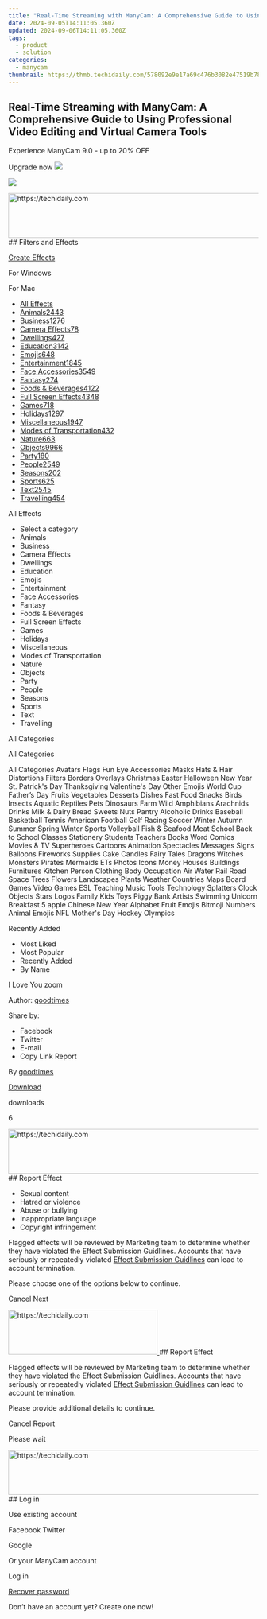 ```yaml
---
title: "Real-Time Streaming with ManyCam: A Comprehensive Guide to Using Professional Video Editing and Virtual Camera Tools"
date: 2024-09-05T14:11:05.360Z
updated: 2024-09-06T14:11:05.360Z
tags:
  - product
  - solution
categories:
  - manycam
thumbnail: https://thmb.techidaily.com/578092e9e17a69c476b3082e47519b7819155a500c43a741b28a10c98f28c4a5.jpg
---
```


## Real-Time Streaming with ManyCam: A Comprehensive Guide to Using Professional Video Editing and Virtual Camera Tools

Experience ManyCam 9.0 - up to 20% OFF 

 Upgrade now ![](https://download.manycam.com/images/promo/icon-close.svg) 

![](https://download.manycam.com/images/promo/icon-close.svg) 

<!-- affiliate ads begin -->
<a href="https://ephamedtechinc.pxf.io/c/5597632/2137218/26400" target="_top" id="2137218">
  <img src="//a.impactradius-go.com/display-ad/26400-2137218" border="0" alt="https://techidaily.com" width="728" height="90"/>
</a>
<img height="0" width="0" src="https://ephamedtechinc.pxf.io/i/5597632/2137218/26400" style="position:absolute;visibility:hidden;" border="0" />
<!-- affiliate ads end -->
## Filters and Effects

[Create Effects](https://tools.techidaily.com/manycam/products/) 

For Windows 

For Mac 

* [All Effects](https://tools.techidaily.com/manycam/products/)
* [Animals2443](https://tools.techidaily.com/manycam/products/)
* [Business1276](https://tools.techidaily.com/manycam/products/)
* [Camera Effects78](https://tools.techidaily.com/manycam/products/)
* [Dwellings427](https://tools.techidaily.com/manycam/products/)
* [Education3142](https://tools.techidaily.com/manycam/products/)
* [Emojis648](https://tools.techidaily.com/manycam/products/)
* [Entertainment1845](https://tools.techidaily.com/manycam/products/)
* [Face Accessories3549](https://tools.techidaily.com/manycam/products/)
* [Fantasy274](https://tools.techidaily.com/manycam/products/)
* [Foods & Beverages4122](https://tools.techidaily.com/manycam/products/)
* [Full Screen Effects4348](https://tools.techidaily.com/manycam/products/)
* [Games718](https://tools.techidaily.com/manycam/products/)
* [Holidays1297](https://tools.techidaily.com/manycam/products/)
* [Miscellaneous1947](https://tools.techidaily.com/manycam/products/)
* [Modes of Transportation432](https://tools.techidaily.com/manycam/products/)
* [Nature663](https://tools.techidaily.com/manycam/products/)
* [Objects9966](https://tools.techidaily.com/manycam/products/)
* [Party180](https://tools.techidaily.com/manycam/products/)
* [People2549](https://tools.techidaily.com/manycam/products/)
* [Seasons202](https://tools.techidaily.com/manycam/products/)
* [Sports625](https://tools.techidaily.com/manycam/products/)
* [Text2545](https://tools.techidaily.com/manycam/products/)
* [Travelling454](https://tools.techidaily.com/manycam/products/)

All Effects 
* Select a category
* Animals
* Business
* Camera Effects
* Dwellings
* Education
* Emojis
* Entertainment
* Face Accessories
* Fantasy
* Foods & Beverages
* Full Screen Effects
* Games
* Holidays
* Miscellaneous
* Modes of Transportation
* Nature
* Objects
* Party
* People
* Seasons
* Sports
* Text
* Travelling

All Categories 

All Categories

All Categories Avatars Flags Fun Eye Accessories Masks Hats & Hair Distortions Filters Borders Overlays Christmas Easter Halloween New Year St. Patrick's Day Thanksgiving Valentine's Day Other Emojis World Cup Father’s Day Fruits Vegetables Desserts Dishes Fast Food Snacks Birds Insects Aquatic Reptiles Pets Dinosaurs Farm Wild Amphibians Arachnids Drinks Milk & Dairy Bread Sweets Nuts Pantry Alcoholic Drinks Baseball Basketball Tennis American Football Golf Racing Soccer Winter Autumn Summer Spring Winter Sports Volleyball Fish & Seafood Meat School Back to School Classes Stationery Students Teachers Books Word Comics Movies & TV Superheroes Cartoons Animation Spectacles Messages Signs Balloons Fireworks Supplies Cake Candles Fairy Tales Dragons Witches Monsters Pirates Mermaids ETs Photos Icons Money Houses Buildings Furnitures Kitchen Person Clothing Body Occupation Air Water Rail Road Space Trees Flowers Landscapes Plants Weather Countries Maps Board Games Video Games ESL Teaching Music Tools Technology Splatters Clock Objects Stars Logos Family Kids Toys Piggy Bank Artists Swimming Unicorn Breakfast 5 apple Chinese New Year Alphabet Fruit Emojis Bitmoji Numbers Animal Emojis NFL Mother's Day Hockey Olympics 

Recently Added 
* Most Liked
* Most Popular
* Recently Added
* By Name

I Love You zoom

Author: [goodtimes](https://tools.techidaily.com/manycam/products/) 

Share by: 
* Facebook
* Twitter
* E-mail
* Copy Link
Report 

By [goodtimes](https://tools.techidaily.com/manycam/products/)

[Download](https://tools.techidaily.com/manycam/products/) 

 downloads

6 

<!-- affiliate ads begin -->
<a href="https://ephamedtechinc.pxf.io/c/5597632/2137213/26400" target="_top" id="2137213">
  <img src="//a.impactradius-go.com/display-ad/26400-2137213" border="0" alt="https://techidaily.com" width="728" height="90"/>
</a>
<img height="0" width="0" src="https://ephamedtechinc.pxf.io/i/5597632/2137213/26400" style="position:absolute;visibility:hidden;" border="0" />
<!-- affiliate ads end -->
## Report Effect

* Sexual content
* Hatred or violence
* Abuse or bullying
* Inappropriate language
* Copyright infringement

 Flagged effects will be reviewed by Marketing team to determine whether they have violated the Effect Submission Guidlines. Accounts that have seriously or repeatedly violated [Effect Submission Guidlines](https://tools.techidaily.com/manycam/products/) can lead to account termination.

Please choose one of the options below to continue. 

Cancel Next 

<!-- affiliate ads begin -->
<a href="https://25home.pxf.io/c/5597632/2123478/16836" target="_top" id="2123478">
  <img src="//a.impactradius-go.com/display-ad/16836-2123478" border="0" alt="https://techidaily.com" width="300" height="90"/>
</a>
<img height="0" width="0" src="https://25home.pxf.io/i/5597632/2123478/16836" style="position:absolute;visibility:hidden;" border="0" />
<!-- affiliate ads end -->
## Report Effect

 Flagged effects will be reviewed by Marketing team to determine whether they have violated the Effect Submission Guidlines. Accounts that have seriously or repeatedly violated [Effect Submission Guidlines](https://tools.techidaily.com/manycam/products/) can lead to account termination.

Please provide additional details to continue. 

Cancel Report 

  
Please wait 

<!-- affiliate ads begin -->
<a href="https://bluettiit.sjv.io/c/5597632/2114265/17093" target="_top" id="2114265">
  <img src="//a.impactradius-go.com/display-ad/17093-2114265" border="0" alt="https://techidaily.com" width="728" height="90"/>
</a>
<img height="0" width="0" src="https://bluettiit.sjv.io/i/5597632/2114265/17093" style="position:absolute;visibility:hidden;" border="0" />
<!-- affiliate ads end -->
## Log in

Use existing account

Facebook Twitter 

Google

Or your ManyCam account

Log in 

[Recover password](https://tools.techidaily.com/manycam/products/) 

 Don’t have an account yet? Create one now! 

<!-- affiliate ads begin -->
<span id="1424527">
					<video width="864" height="1536" style="cursor:pointer"
           poster="//a.impactradius-go.com/display-clicktoplayimage/1424527.png"
           onclick="if(!this.playClicked){this.play();this.setAttribute('controls',true);this.playClicked=true;}">
	   <source src="//a.impactradius-go.com/display-ad/16446-1424527">
	   <img src="//a.impactradius-go.com/display-clicktoplayimage/1424527.png" style="border: none; height: 100%; width: 100%; object-fit: contain">
	</video>
	<div style="width:540px;text-align:center"><a href="javascript:window.open(decodeURIComponent('https%3A%2F%2Flaganoo.pxf.io%2Fc%2F5597632%2F1424527%2F16446'), '_blank');void(0);">Click here</a></div>
</span>
<img height="0" width="0" src="https://imp.pxf.io/i/5597632/1424527/16446" style="position:absolute;visibility:hidden;" border="0" />
<!-- affiliate ads end -->
## Create an Account

<!-- affiliate ads begin -->
<span id="1982596">
					<video width="576" height="240" style="cursor:pointer"
           poster="//a.impactradius-go.com/display-clicktoplayimage/1982596.png"
           onclick="if(!this.playClicked){this.play();this.setAttribute('controls',true);this.playClicked=true;}">
	   <source src="//a.impactradius-go.com/display-ad/22993-1982596">
	   <img src="//a.impactradius-go.com/display-clicktoplayimage/1982596.png" style="border: none; height: 100%; width: 100%; object-fit: contain">
	</video>
	<div style="width:360px;text-align:center"><a href="javascript:window.open(decodeURIComponent('https%3A%2F%2Fhomestyler.sjv.io%2Fc%2F5597632%2F1982596%2F22993'), '_blank');void(0);">Click here</a></div>
</span>
<img height="0" width="0" src="https://imp.pxf.io/i/5597632/1982596/22993" style="position:absolute;visibility:hidden;" border="0" />
<!-- affiliate ads end -->
## It takes less than a minute. If you already have an account, please Log in.

First Name 

Last Name 

Email 

Password  
(Minimum 6 characters) 

Strength: 

Empty

Too Short

Bad

Good

Strong

Excellent

Please keep me updated with ManyCam news and promotions 

Create 

Choosing Create means that you agree to the ManyCam Terms of Service Agreement and Privacy Policy.

This beta is for users with paid subscriptions only.

<ins class="adsbygoogle"
     style="display:block"
     data-ad-format="autorelaxed"
     data-ad-client="ca-pub-7571918770474297"
     data-ad-slot="1223367746"></ins>



<ins class="adsbygoogle"
     style="display:block"
     data-ad-client="ca-pub-7571918770474297"
     data-ad-slot="8358498916"
     data-ad-format="auto"
     data-full-width-responsive="true"></ins>

<span class="atpl-alsoreadstyle">Also read:</span>
<div><ul>
<li><a href="https://video-screen-grab.techidaily.com/new-archiving-your-media-best-practices-for-mov-files-on-windows-pcs/"><u>[New] Archiving Your Media  Best Practices for .mov Files on Windows PCs</u></a></li>
<li><a href="https://eaxpv-info.techidaily.com/new-in-2024-how-to-make-fortnite-thumbnail-in-30-seconds/"><u>[New] In 2024, How to Make Fortnite Thumbnail in 30 Seconds</u></a></li>
<li><a href="https://fox-cloud.techidaily.com/new-in-2024-unveiling-the-top-10-drawing-apps-for-chromebooks/"><u>[New] In 2024, Unveiling the Top 10 Drawing Apps for Chromebooks</u></a></li>
<li><a href="https://win-able.techidaily.com/solved-steam-unable-to-sync-cloud-error/"><u>[Solved] Steam Unable to Sync Cloud Error</u></a></li>
<li><a href="https://vp-tips.techidaily.com/updated-in-2024-a-comprehensive-guide-to-using-chrome-pip-across-devices/"><u>[Updated] In 2024, A Comprehensive Guide to Using Chrome PIP Across Devices</u></a></li>
<li><a href="https://snapchat-videos.techidaily.com/updated-pro-level-insights-for-perfectly-crafted-snaps-for-2024/"><u>[Updated] Pro-Level Insights for Perfectly Crafted Snaps for 2024</u></a></li>
<li><a href="https://extra-skills.techidaily.com/updated-proven-strategies-for-premium-picture-acquisition-gratis/"><u>[Updated] Proven Strategies for Premium Picture Acquisition Gratis</u></a></li>
<li><a href="https://some-guidance.techidaily.com/avchdandmp4/"><u>「高画質AVCHD&MP4間をスムーズに変換する簡単ガイド!」</u></a></li>
<li><a href="https://some-guidance.techidaily.com/1725289532830-dvd-windows-11/"><u>「無料のDVD再生ソフト: Windows 11互換版おススメガイド」</u></a></li>
<li><a href="https://some-guidance.techidaily.com/44cm44k444oj44ol44o844k644ki44o844og44kj44k544oi44gu5puy44ks5a6j5ywo44gr5yplusx44gr5yplusw44km44kl54sh5paz44oa44km44oz44ot44o844oj5oml6acg44cn/"><u>「ジャニーズアーティストの曲を安全に受け取れる無料ダウンロード手順」</u></a></li>
<li><a href="https://some-guidance.techidaily.com/1725287917021-winx-dvd-ripper-platinum/"><u>【公式】WinX DVD Ripper Platinum - 信頼できるセキュリティが保証されたオンライン販売サイト</u></a></li>
<li><a href="https://tech-savvy.techidaily.com/12-essential-applications-of-chatgpt-in-commercial-settings/"><u>12 Essential Applications of ChatGPT in Commercial Settings</u></a></li>
<li><a href="https://article-knowledge.techidaily.com/2024-approved-discover-the-most-popular-vr-cycling-worlds/"><u>2024 Approved  Discover the Most Popular VR Cycling Worlds</u></a></li>
<li><a href="https://extra-support.techidaily.com/2024-approved-secret-vlc-tactics-for-optimal-viewing-experience/"><u>2024 Approved  Secret VLC Tactics for Optimal Viewing Experience</u></a></li>
<li><a href="https://some-guidance.techidaily.com/avchdtsmovaviwmvflvwinxvideoai/"><u>全てのビデオ形式対応: AVCHD・ts・MOV・AVI・WMV・FLVなど、無限変換機能を持つWinXVideoAI</u></a></li>
<li><a href="https://some-guidance.techidaily.com/accelerate-your-hevch265-encode-process-for-quicker-outputs-a-guide/"><u>Accelerate Your HEVC/H.265 Encode Process for Quicker Outputs – A Guide</u></a></li>
<li><a href="https://howto.techidaily.com/android-safe-mode-how-to-turn-off-safe-mode-on-xiaomi-redmi-note-12-4g-drfone-by-drfone-fix-android-problems-fix-android-problems/"><u>Android Safe Mode - How to Turn off Safe Mode on Xiaomi Redmi Note 12 4G? | Dr.fone</u></a></li>
<li><a href="https://some-guidance.techidaily.com/1725289906096-best-18-video-player-apps-compatible-with-macos-windows-11-ios-and-android/"><u>Best 18 Video Player Apps Compatible with macOS, Windows 11, iOS & Android</u></a></li>
<li><a href="https://some-guidance.techidaily.com/convert-your-vob-videos-to-high-quality-mp4-with-these-simple-steps-compatible-on-windows-11-macos-and-more/"><u>Convert Your VOB Videos to High-Quality MP4 with These Simple Steps - Compatible on Windows 11, macOS & More!</u></a></li>
<li><a href="https://some-guidance.techidaily.com/descargue-gratis-para-mejorar-la-calidad-del-video-4k8k-con-hevc-h265/"><u>Descargue Gratis Para Mejorar La Calidad Del Video 4K/8K Con HEVC (H.265)</u></a></li>
<li><a href="https://some-guidance.techidaily.com/descubra-como-instalar-eficientemente-la-libreria-libdvdcss-junto-con-handbrake-en-sistemas-mac-y-windows-10-para-una-copia-segura-de-dvds/"><u>Descubra Como Instalar Eficientemente La Libreria Libdvdcss Junto Con HandBrake en Sistemas Mac Y Windows 10 Para Una Copia Segura De DVDs</u></a></li>
<li><a href="https://some-guidance.techidaily.com/die-effektivsten-strategien-zum-konvertieren-von-vob-in-mp4-letzte-erkenntnisse-aus-2023/"><u>Die Effektivsten Strategien Zum Konvertieren Von VOB in MP4: Letzte Erkenntnisse Aus 2023</u></a></li>
<li><a href="https://some-guidance.techidaily.com/1725287161033-dvdmp4aviwmvmkv/"><u>DVDから高品質動画への完全変換ガイド：MP4、AVI、WMV、MKVを含む</u></a></li>
<li><a href="https://some-guidance.techidaily.com/dvdiso5/"><u>DVDをISOに変換!ベストのバックアップツール5種 - 専家レコメンド</u></a></li>
<li><a href="https://youtube-video-recordings.techidaily.com/enhancing-viewership-maintaining-youtubes-creative-commons/"><u>Enhancing Viewership  Maintaining YouTube's Creative Commons</u></a></li>
<li><a href="https://driver-download.techidaily.com/get-the-newest-drivers-for-asus-vg2ebe-monitor-under-windows-with-ease/"><u>Get the Newest Drivers for Asus VG2ebe Monitor Under Windows with Ease</u></a></li>
<li><a href="https://some-guidance.techidaily.com/get-your-free-avi-format-support-software-for-modern-windows-operating-systems/"><u>Get Your Free AVI Format Support Software for Modern Windows Operating Systems</u></a></li>
<li><a href="https://some-guidance.techidaily.com/guide-complet-expertise-sur-le-retournement-video-mp4-avec-haute-fidelite-pour-les-angles-cles-de-90180270-degres-methodes-securisees-et-efficaces/"><u>Guide Complet : Expertise Sur Le Retournement Vidéo MP4 Avec Haute Fidélité Pour Les Angles Clés De 90/180/270 Degrés - Méthodes Sécurisées Et Efficaces !</u></a></li>
<li><a href="https://some-guidance.techidaily.com/guide-converting-your-pal-dvds-into-widely-supported-video-types-a-step-by-step-tutorial/"><u>Guide: Converting Your PAL DVDs Into Widely-Supported Video Types – A Step by Step Tutorial</u></a></li>
<li><a href="https://some-guidance.techidaily.com/how-to-locate-and-use-windows-media-creator-in-windows-11/"><u>How to Locate and Use Windows Media Creator in Windows 11</u></a></li>
<li><a href="https://some-guidance.techidaily.com/how-to-tackle-heavy-cpu-load-caused-by-obs-a-comprehensive-guide-for-efficient-streaming-management/"><u>How to Tackle Heavy CPU Load Caused by OBS: A Comprehensive Guide for Efficient Streaming Management</u></a></li>
<li><a href="https://smart-video-creator.techidaily.com/in-2024-ditch-adobe-premiere-rush-top-4-video-editing-software-alternatives/"><u>In 2024, Ditch Adobe Premiere Rush Top 4 Video Editing Software Alternatives</u></a></li>
<li><a href="https://android-location.techidaily.com/in-2024-easy-ways-to-manage-your-itel-s23plus-location-settings-drfone-by-drfone-virtual/"><u>In 2024, Easy Ways to Manage Your Itel S23+ Location Settings | Dr.fone</u></a></li>
<li><a href="https://ios-unlock.techidaily.com/in-2024-how-to-unlock-stolen-iphone-13-pro-max-in-different-conditionsin-by-drfone-ios/"><u>In 2024, How To Unlock Stolen iPhone 13 Pro Max In Different Conditionsin</u></a></li>
<li><a href="https://fox-boxes.techidaily.com/in-2024-real-reviews-real-results-in-branding/"><u>In 2024, Real Reviews, Real Results in Branding</u></a></li>
<li><a href="https://bypass-frp.techidaily.com/in-2024-the-updated-method-to-bypass-tecno-camon-20-premier-5g-frp-by-drfone-android/"><u>In 2024, The Updated Method to Bypass Tecno Camon 20 Premier 5G FRP</u></a></li>
<li><a href="https://sim-unlock.techidaily.com/in-2024-three-ways-to-sim-unlock-vivo-s17e-by-drfone-android/"><u>In 2024, Three Ways to Sim Unlock Vivo S17e</u></a></li>
<li><a href="https://some-skills.techidaily.com/in-2024-top-8-montage-apps-for-androidiphone/"><u>In 2024, Top 8 Montage Apps for Android/iPhone</u></a></li>
<li><a href="https://some-guidance.techidaily.com/is-it-lawful-and-risk-free-to-employ-plex-for-media-sharing/"><u>Is It Lawful & Risk-Free to Employ Plex for Media Sharing?</u></a></li>
<li><a href="https://some-guidance.techidaily.com/1725290058200-macdvd/"><u>MacでDVDのコピー・移行手順：ディスクユーティリティ使い方</u></a></li>
<li><a href="https://some-guidance.techidaily.com/perfect-your-projects-a-step-by-step-tutorial-on-using-imovie-for-frame-by-frame-video-slowdowns/"><u>Perfect Your Projects: A Step-by-Step Tutorial on Using iMovie for Frame-By-Frame Video Slowdowns</u></a></li>
<li><a href="https://fake-location.techidaily.com/read-this-guide-to-find-a-reliable-alternative-to-fake-gps-on-xiaomi-civi-3-disney-100th-anniversary-edition-drfone-by-drfone-virtual-android/"><u>Read This Guide to Find a Reliable Alternative to Fake GPS On Xiaomi Civi 3 Disney 100th Anniversary Edition | Dr.fone</u></a></li>
<li><a href="https://win11-tips.techidaily.com/resolving-0x8007045d-fatal-exception-error-on-win-1011/"><u>Resolving 0X8007045D Fatal Exception Error on Win 10/11</u></a></li>
<li><a href="https://some-guidance.techidaily.com/seamlessly-convert-dvds-to-mobile-format-with-winx-dvd-ripper-for-mac-ideal-for-iphone-ipad-and-mp4-playback-on-your-computer/"><u>Seamlessly Convert DVDs to Mobile Format with WinX DVD Ripper for Mac - Ideal for iPhone, iPad & MP4 Playback on Your Computer</u></a></li>
<li><a href="https://some-guidance.techidaily.com/solutions-for-resolving-finder-isnt-syncing-issues-in-macos-catalina-and-monterey/"><u>Solutions for Resolving 'Finder Isn't Syncing' Issues in macOS Catalina and Monterey</u></a></li>
<li><a href="https://some-guidance.techidaily.com/solving-the-windows-11-dvd-drive-issue-error-code-0x8e10bc6-step-by-step-tutorial/"><u>Solving the Windows 11 DVD Drive Issue (Error Code 0X8^E10BC6) Step-by-Step Tutorial</u></a></li>
<li><a href="https://some-guidance.techidaily.com/step-by-step-guide-to-speedy-high-quality-transformation-from-mkv-to-hevch25-video-codec/"><u>Step-by-Step Guide to Speedy, High-Quality Transformation From MKV to HEVC/H.2#5 Video Codec</u></a></li>
<li><a href="https://screen-recording.techidaily.com/the-pros-playbook-elevating-your-facebook-lives-to-new-heights/"><u>The Pro's Playbook  Elevating Your Facebook Lives to New Heights</u></a></li>
<li><a href="https://some-guidance.techidaily.com/the-ultimate-guide-to-choosing-the-ideal-hd-dvd-recorder-combined-with-a-storage-hdd/"><u>The Ultimate Guide to Choosing the Ideal HD DVD Recorder Combined with a Storage HDD</u></a></li>
<li><a href="https://some-guidance.techidaily.com/the-ultimate-solution-for-digital-conversions-with-digiartys-advanced-dvd-and-video-editing-tools/"><u>The Ultimate Solution for Digital Conversions with Digiarty's Advanced DVD & Video Editing Tools</u></a></li>
<li><a href="https://youtube-zero.techidaily.com/-multimedia-sensation-apps-iphoneandroid-showdown-for-2024/"><u>Top 5 Multimedia Sensation Apps  IPhone/Android Showdown for 2024</u></a></li>
<li><a href="https://some-guidance.techidaily.com/topos-6-mas-eficaces-transcodificadores-de-video-sin-coste-para-windows-10-entendiendo-su-exito/"><u>Topos 6 Más Eficaces Transcodificadores De Video Sin Coste Para Windows 10: Entendiendo Su Éxito</u></a></li>
<li><a href="https://fake-location.techidaily.com/ultimate-guide-to-free-pptp-vpn-for-beginners-on-xiaomi-redmi-note-12-proplus-5g-drfone-by-drfone-virtual-android/"><u>Ultimate Guide to Free PPTP VPN For Beginners On Xiaomi Redmi Note 12 Pro+ 5G | Dr.fone</u></a></li>
<li><a href="https://some-guidance.techidaily.com/ultimate-plex-media-server-a-comprehensive-step-by-step-transcoding-manual/"><u>Ultimate Plex Media Server: A Comprehensive Step-by-Step Transcoding Manual</u></a></li>
<li><a href="https://some-guidance.techidaily.com/ultimate-selection-top-18-streaming-mkv-players-for-cross-platform-use-on-mac-pc-mobile-and-tablet/"><u>Ultimate Selection: Top 18 Streaming MKV Players for Cross-Platform Use on Mac, PC, Mobile & Tablet</u></a></li>
<li><a href="https://extra-hints.techidaily.com/unlock-the-secrets-of-your-lost-iphone-x/"><u>Unlock the Secrets of Your Lost iPhone X</u></a></li>
<li><a href="https://facebook-video-recording.techidaily.com/unlocking-fb-content-windows-plus-mac-methods-for-2024/"><u>Unlocking FB Content  Windows + Mac Methods for 2024</u></a></li>
<li><a href="https://smart-video-editing.techidaily.com/vn-video-editor-pro-apk-a-game-changer-for-mobile-video-editing-in-2024/"><u>VN Video Editor Pro Apk A Game-Changer for Mobile Video Editing, In 2024</u></a></li>
<li><a href="https://some-guidance.techidaily.com/1725288426601-winxdvd-dvd-iphone/"><u>WinXDVD 最新版本下載 - DVD 切片工具，影片編解碼器，適用 iPhone</u></a></li>
<li><a href="https://some-guidance.techidaily.com/winxvideo-ai-professionelles-bild-webcam-und-tonaufnahmesystem-fur-heimanwender/"><u>WinXVideo AI: Professionelles Bild-, Webcam- Und Tonaufnahmesystem Für Heimanwender</u></a></li>
</ul></div>
